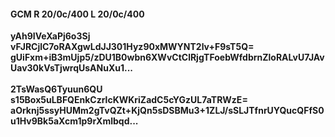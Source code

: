 #### GCM R 20/0c/400 L 20/0c/400
**yAh9IVeXaPj6o3Sj**<br/>**vFJRCjlC7oRAXgwLdJJ301Hyz90xMWYNT2lv+F9sT5Q=**<br/>**gUiFxm+iB3mUjp5/zDU1B0wbn6XWvCtClRjgTFoebWfdbrnZloRALvU7JAvUav30kVsTjwrqUsANuXu1...**<br/><br/>
**2TsWasQ6Tyuun6QU**<br/>**s15Box5uLBFQEnkCzrlcKWKriZadC5cYGzUL7aTRWzE=**<br/>**aOrknj5ssyHUMm2gTvQZt+KjQn5sDSBMu3+1ZLJ/sSLJTfnrUYQucQFfS0u1Hv9Bk5aXcm1p9rXmlbqd...**